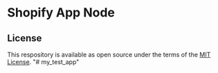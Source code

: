 # Shopify App Node



## License

This respository is available as open source under the terms of the [MIT License](https://opensource.org/licenses/MIT).
"# my_test_app" 
